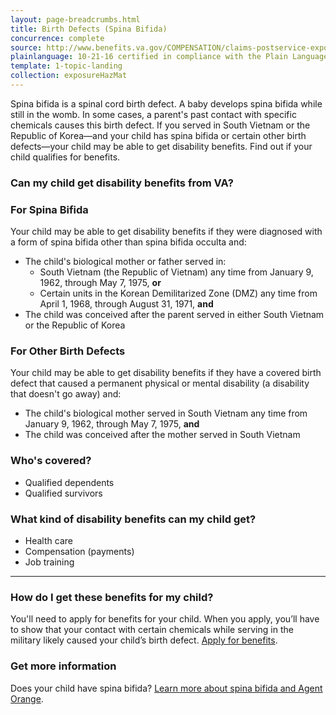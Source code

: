 ```yaml
---
layout: page-breadcrumbs.html
title: Birth Defects (Spina Bifida)
concurrence: complete
source: http://www.benefits.va.gov/COMPENSATION/claims-postservice-exposures-asbestos.asp
plainlanguage: 10-21-16 certified in compliance with the Plain Language Act
template: 1-topic-landing
collection: exposureHazMat
---
```


<div class="va-introtext">

Spina bifida is a spinal cord birth defect. A baby develops spina bifida while still in the womb. In some cases, a parent's past contact with specific chemicals causes this birth defect. If you served in South Vietnam or the Republic of Korea—and your child has spina bifida or certain other birth defects—your child may be able to get disability benefits. Find out if your child qualifies for benefits.

</div>


<div class="feature" markdown="1">

### Can my child get disability benefits from VA?

### For Spina Bifida

Your child may be able to get disability benefits if they were diagnosed with a form of spina bifida other than spina bifida occulta and:
  - The child's biological mother or father served in:
    - South Vietnam (the Republic of Vietnam) any time from January 9, 1962, through May 7, 1975, **or**
    - Certain units in the Korean Demilitarized Zone (DMZ) any time from April 1, 1968, through August 31, 1971, **and**
  - The child was conceived after the parent served in either South Vietnam or the Republic of Korea
 

### For Other Birth Defects

Your child may be able to get disability benefits if they have a covered birth defect that caused a permanent physical or mental disability (a disability that doesn't go away) and:
  - The child's biological mother served in South Vietnam any time from January 9, 1962, through May 7, 1975, **and**
  - The child was conceived after the mother served in South Vietnam  


### Who's covered?

- Qualified dependents
- Qualified survivors

</div>

### What kind of disability benefits can my child get?

-	Health care
-	Compensation (payments)
-	Job training

--------

### How do I get these benefits for my child?

You'll need to apply for benefits for your child. When you apply, you’ll have to show that your contact with certain chemicals while serving in the military likely caused your child’s birth defect. [Apply for benefits](/disability-benefits/apply/).

### Get more information

Does your child have spina bifida? [Learn more about spina bifida and Agent Orange](http://www.publichealth.va.gov/exposures/agentorange/birth-defects/spina-bifida.asp).
